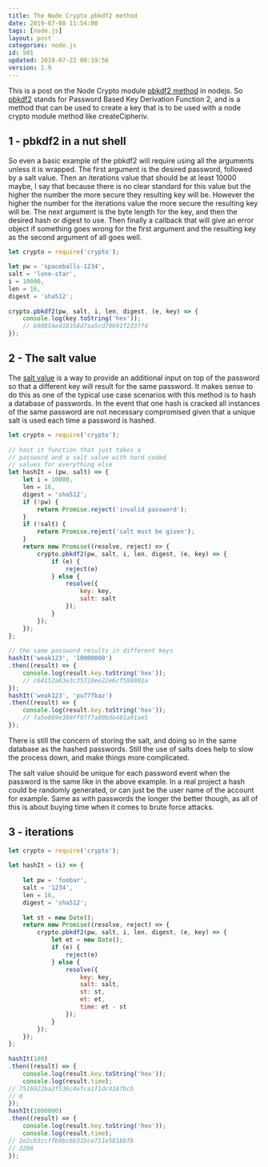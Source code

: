 ```yaml
---
title: The Node Crypto pbkdf2 method
date: 2019-07-08 11:54:00
tags: [node.js]
layout: post
categories: node.js
id: 501
updated: 2019-07-22 09:19:56
version: 1.9
---
```


This is a post on the Node Crypto module [pbkdf2 method](https://nodejs.org/api/crypto.html#crypto_crypto_pbkdf2_password_salt_iterations_keylen_digest_callback) in nodejs. So [pbkdf2](https://en.wikipedia.org/wiki/PBKDF2) stands for Password Based Key Derivation Function 2, and is a method that can be used to create a key that is to be used with a node crypto module method like createCipheriv.

<!-- more -->

## 1 - pbkdf2 in a nut shell

So even a basic example of the pbkdf2 will require using all the arguments unless it is wrapped. The first argument is the desired password, followed by a salt value. Then an iterations value that should be at least 10000 maybe, I say that because there is no clear standard for this value but the higher the number the more secure they resulting key will be. However the higher the number for the iterations value the more secure the resulting key will be. The next argument is the byte length for the key, and then the desired hash or digest to use. Then finally a callback that will give an error object if something goes wrong for the first argument and the resulting key as the second argument of all goes well.

```js
let crypto = require('crypto');
 
let pw = 'spaceballs-1234',
salt = 'lone-star',
i = 10000,
len = 16,
digest = 'sha512';
 
crypto.pbkdf2(pw, salt, i, len, digest, (e, key) => {
    console.log(key.toString('hex'));
    // b90854ed18358d7aa5cd70691f2337f4
});
```

## 2 - The salt value

The [salt value](https://en.wikipedia.org/wiki/Salt_(cryptography)) is a way to provide an additional input on top of the password so that a different key will result for the same password. It makes sense to do this as one of the typical use case scenarios with this method is to hash a database of passwords. In the event that one hash is cracked all instances of the same password are not necessary compromised given that a unique salt is used each time a password is hashed.

```js
let crypto = require('crypto');
 
// hast it function that just takes a 
// password and a salt value with hard coded
// values for everything else
let hashIt = (pw, salt) => {
    let i = 10000,
    len = 16,
    digest = 'sha512';
    if (!pw) {
        return Promise.reject('invalid password');
    }
    if (!salt) {
        return Promise.reject('salt must be given');
    }
    return new Promise((resolve, reject) => {
        crypto.pbkdf2(pw, salt, i, len, digest, (e, key) => {
            if (e) {
                reject(e)
            } else {
                resolve({
                    key: key,
                    salt: salt
                });
            }
        });
    });
};
 
// the same password results in different keys
hashIt('weak123', '10000000')
.then((result) => {
    console.log(result.key.toString('hex'));
    // c64152a63e3c35710ee22e6cf598801a
});
hashIt('weak123', 'pu77fbaz')
.then((result) => {
    console.log(result.key.toString('hex'));
    // fa5e869e389ff97f7a00bde481a91ae5
});
```

There is still the concern of storing the salt, and doing so in the same database as the hashed passwords. Still the use of salts does help to slow the process down, and make things more complicated.

The salt value should be unique for each password event when the password is the same like in the above example. In a real project a hash could be randomly generated, or can just be the user name of the account for example. Same as with passwords the longer the better though, as all of this is about buying time when it comes to brute force attacks.

## 3 - iterations

```js
let crypto = require('crypto');
 
let hashIt = (i) => {
 
    let pw = 'foobar',
    salt = '1234',
    len = 16,
    digest = 'sha512';
 
    let st = new Date();
    return new Promise((resolve, reject) => {
        crypto.pbkdf2(pw, salt, i, len, digest, (e, key) => {
            let et = new Date();
            if (e) {
                reject(e)
            } else {
                resolve({
                    key: key,
                    salt: salt,
                    st: st,
                    et: et,
                    time: et - st
                });
            }
        });
    });
};
 
hashIt(100)
.then((result) => {
    console.log(result.key.toString('hex'));
    console.log(result.time);
// 7516922ba2f536c4efca1f1dc418fbcb
// 0
});
hashIt(1000000)
.then((result) => {
    console.log(result.key.toString('hex'));
    console.log(result.time);
// 2e2cb3ccffb9bc6b31bce711e581bbfb
// 3296
});
```